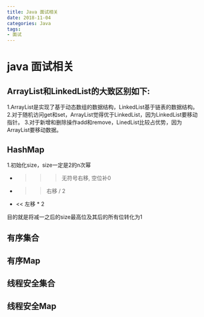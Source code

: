 ```yaml
---
title: Java 面试相关
date: 2018-11-04
categories: Java
tags:
- 面试
---
```


# java 面试相关

## ArrayList和LinkedList的大致区别如下:
1.ArrayList是实现了基于动态数组的数据结构，LinkedList基于链表的数据结构。 
2.对于随机访问get和set，ArrayList觉得优于LinkedList，因为LinkedList要移动指针。 
3.对于新增和删除操作add和remove，LinedList比较占优势，因为ArrayList要移动数据。 

## HashMap
1.初始化size，size一定是2的n次幂

- >>> 无符号右移, 空位补0
- >> 右移 / 2
- << 左移 * 2

目的就是将减一之后的size最高位及其后的所有位转化为1

## 有序集合

## 有序Map

## 线程安全集合

## 线程安全Map